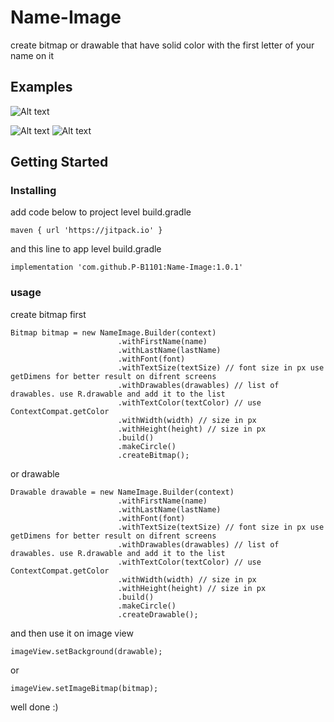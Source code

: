 # Name-Image
create bitmap or drawable that have solid color with the first letter of your name on it

## Examples

![Alt text](/images/temp%20image%201.jpg.jpg?raw=true)             

![Alt text](/images/temp%20image%202.jpg.jpg?raw=true)                   ![Alt text](/images/temp%20image%203.jpg.jpg?raw=true)


## Getting Started

### Installing
add code below to project level build.gradle
```
maven { url 'https://jitpack.io' }
```

and this line to app level build.gradle
```
implementation 'com.github.P-B1101:Name-Image:1.0.1'
```
### usage

create bitmap first
```
Bitmap bitmap = new NameImage.Builder(context)
                        .withFirstName(name)
                        .withLastName(lastName)
                        .withFont(font)
                        .withTextSize(textSize) // font size in px use getDimens for better result on difrent screens
                        .withDrawables(drawables) // list of drawables. use R.drawable and add it to the list
                        .withTextColor(textColor) // use ContextCompat.getColor
                        .withWidth(width) // size in px
                        .withHeight(height) // size in px
                        .build()
                        .makeCircle()
                        .createBitmap();
```

or drawable
```
Drawable drawable = new NameImage.Builder(context)
                        .withFirstName(name)
                        .withLastName(lastName)
                        .withFont(font)
                        .withTextSize(textSize) // font size in px use getDimens for better result on difrent screens
                        .withDrawables(drawables) // list of drawables. use R.drawable and add it to the list
                        .withTextColor(textColor) // use ContextCompat.getColor
                        .withWidth(width) // size in px
                        .withHeight(height) // size in px
                        .build()
                        .makeCircle()
                        .createDrawable();
```

and then use it on image view
```
imageView.setBackground(drawable);
```
or
```
imageView.setImageBitmap(bitmap);
```

well done :)
